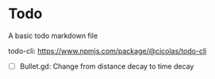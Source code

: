 # Todo

A basic todo markdown file


todo-cli: https://www.npmjs.com/package/@cicolas/todo-cli
- [ ] Bullet.gd: Change from distance decay to time decay